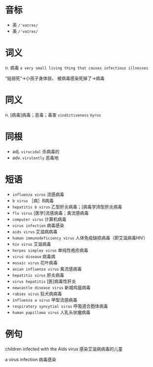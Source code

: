 # 音标

- 英 `/'vaɪrəs/`
- 美 `/'vaɪrəs/`

# 词义

n. 病毒
`a very small living thing that causes infectious illnesses`



“娃弱死”→小孩子身体弱， 被病毒感染死掉了→病毒

# 同义

n. [病毒]病毒；恶毒；毒害
`vindictiveness` `Vyrus`

# 同根

- adj. `virucidal` 杀病毒的
- adv. `virulently` 恶毒地

# 短语

- `influenza virus` 流感病毒
- `b virus` ［病］B病毒
- `hepatitis b virus` 乙型肝炎病毒；[病毒学]B型肝炎病毒
- `flu virus` [医学]流感病毒；禽流感病毒
- `computer virus` 计算机病毒
- `virus infection` 病毒感染
- `aids virus` 艾滋病病毒
- `human immunodeficiency virus` 人体免疫缺损病毒（即艾滋病毒HIV）
- `hiv virus` 艾滋病毒
- `herpes simplex virus` 单纯性疱疹病毒
- `virus disease` 病毒病
- `mosaic virus` 花叶病毒
- `avian influenza virus` 禽流感病毒
- `hepatitis virus` 肝炎病毒
- `virus hepatitis` [医]病毒性肝炎
- `newcastle disease virus` 新城鸡瘟病毒
- `rabies virus` 狂犬病病毒
- `influenza a virus` 甲型流感病毒
- `respiratory syncytial virus` 呼吸道合胞体病毒
- `human papilloma virus` 人乳头状瘤病毒

# 例句

children infected with the Aids virus
感染艾滋病病毒的儿童

a virus infection
病毒感染


